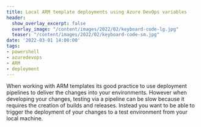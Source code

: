 ```yaml
---
title: Local ARM template deployments using Azure DevOps variables
header:
  show_overlay_excerpt: false
  overlay_image: "/content/images/2022/02/keyboard-code-lg.jpg"
  teaser: "/content/images/2022/02/keyboard-code-sm.jpg"
date: '2022-03-01 14:00:00'
tags:
- powershell
- azuredevops
- ARM
- deployment
---
```


When working with ARM templates its good practice to use deployment pipelines to deliver the changes into your environments. However when developing your changes, testing via a pipeline can be slow because it requires the creation of builds and releases. Instead you want to be able to trigger the deployment of your changes to a test environment from your local machine.